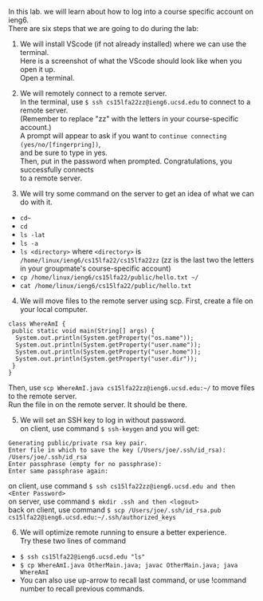 In this lab. we will learn about  how to log into a course specific account on ieng6.<br/>
There are six steps that we are going to do during the lab:
1. We will install VScode (if not already installed) where we can use the terminal.<br/>
  Here is a screenshot of what the VScode should look like when you open it up.<br/>
  Open a terminal.

2. We will remotely connect to a remote server.<br/>
  In the terminal, use `$ ssh cs15lfa22zz@ieng6.ucsd.edu` to connect to a remote server.<br/>
  (Remember to replace "zz" with the letters in your course-specific account.)<br/>
  A prompt will appear to ask if you want to `continue connecting (yes/no/[fingerpring])`,<br/>
  and be sure to type in yes.<br/>
  Then, put in the password when prompted. Congratulations, you successfully connects<br/>
  to a remote server.

3. We will try some command on the server to get an idea of what we can do with it.
  * `cd~`
  * `cd`
  * `ls -lat`
  * `ls -a`
  * `ls <directory>` where `<directory>` is `/home/linux/ieng6/cs15lfa22/cs15lfa22zz`
                                      (zz is the last two  the letters in your 
                                      groupmate's course-specific account)
  * `cp /home/linux/ieng6/cs15lfa22/public/hello.txt ~/`
  * `cat /home/linux/ieng6/cs15lfa22/public/hello.txt`

4. We will move files to the remote server using scp.
  First, create a file on your local computer.
  ```
  class WhereAmI {  
   public static void main(String[] args) {  
    System.out.println(System.getProperty("os.name"));  
    System.out.println(System.getProperty("user.name"));  
    System.out.println(System.getProperty("user.home"));  
    System.out.println(System.getProperty("user.dir"));  
   }  
  }
  ```
  Then, use `scp WhereAmI.java cs15lfa22zz@ieng6.ucsd.edu:~/` to move files to the remote server.<br/>
  Run the file in on the remote server. It should be there.<br/>


5. We will set an SSH key to log in without password.<br/>
  on client, use command `$ ssh-keygen` and you will get:<br/>
  ```
  Generating public/private rsa key pair.
  Enter file in which to save the key (/Users/joe/.ssh/id_rsa): /Users/joe/.ssh/id_rsa
  Enter passphrase (empty for no passphrase): 
  Enter same passphrase again: 
  ```
  on client, use command `$ ssh cs15lfa22zz@ieng6.ucsd.edu and then <Enter Password>`<br/>
  on server, use command `$ mkdir .ssh and then <logout>`<br/>
  back on client, use command `$ scp /Users/joe/.ssh/id_rsa.pub cs15lfa22@ieng6.ucsd.edu:~/.ssh/authorized_keys`


6. We will optimize remote running to ensure a better experience.<br/>
  Try these two lines of command<br/>
  * `$ ssh cs15lfa22@ieng6.ucsd.edu "ls"`<br/>
  * `$ cp WhereAmI.java OtherMain.java; javac OtherMain.java; java WhereAmI`<br/>
  * You can also use up-arrow to recall last command, or use !command number to recall previous commands.
